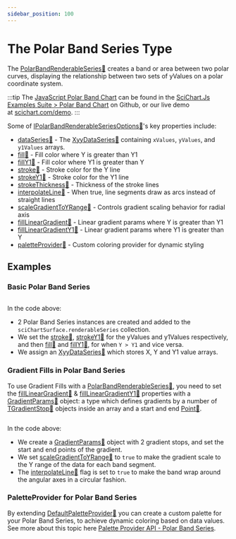 ```yaml
---
sidebar_position: 100
---
```


# The Polar Band Series Type

The [PolarBandRenderableSeries:blue_book:](https://www.scichart.com/documentation/js/v4/typedoc/classes/polarbandrenderableseries.html) creates a band or area between two polar curves, displaying the relationship between two sets of yValues on a polar coordinate system.

:::tip
The [JavaScript Polar Band Chart](https://stagingdemo2.scichart.com/demo/javascript/polar-band-chart) can be found in the [SciChart.Js Examples Suite > Polar Band Chart](https://github.com/ABTSoftware/SciChart.JS.Examples/blob/release_v4.0/Examples/src/components/Examples/Charts2D/PolarCharts/PolarBandChart) on Github, or our live demo at [scichart.com/demo](https://stagingdemo2.scichart.com/demo/react/polar-band-chart).
:::

<ChartFromSciChartDemo 
    src="https://stagingdemo2.scichart.com/demo/iframe/polar-band-chart"
    title="Polar Band Series Chart"
/>

Some of [IPolarBandRenderableSeriesOptions:blue_book:](https://www.scichart.com/documentation/js/v4/typedoc/interfaces/ipolarbandrenderableseriesoptions.html)'s key properties include:

- [dataSeries:blue_book:](https://www.scichart.com/documentation/js/v4/typedoc/interfaces/ipolarbandrenderableseries.html#dataseries) - The [XyyDataSeries:blue_book:](https://www.scichart.com/documentation/js/v4/typedoc/classes/xyydataseries.html) containing `xValues`, `yValues`, and `y1Values` arrays.
- [fill:blue_book:](https://www.scichart.com/documentation/js/v4/typedoc/interfaces/ipolarbandrenderableseries.html#fill) - Fill color where Y is greater than Y1
- [fillY1:blue_book:](https://www.scichart.com/documentation/js/v4/typedoc/interfaces/ipolarbandrenderableseries.html#filly1) - Fill color where Y1 is greater than Y
- [stroke:blue_book:](https://www.scichart.com/documentation/js/v4/typedoc/interfaces/ipolarbandrenderableseries.html#stroke) - Stroke color for the Y line
- [strokeY1:blue_book:](https://www.scichart.com/documentation/js/v4/typedoc/interfaces/ipolarbandrenderableseries.html#strokey1) - Stroke color for the Y1 line
- [strokeThickness:blue_book:](https://www.scichart.com/documentation/js/v4/typedoc/interfaces/ipolarbandrenderableseries.html#strokethickness) - Thickness of the stroke lines
- [interpolateLine:blue_book:](https://www.scichart.com/documentation/js/v4/typedoc/interfaces/ipolarbandrenderableseries.html#interpolateline) - When true, line segments draw as arcs instead of straight lines
- [scaleGradientToYRange:blue_book:](https://www.scichart.com/documentation/js/v4/typedoc/interfaces/ipolarbandrenderableseries.html#scalegradienttoyrange) - Controls gradient scaling behavior for radial axis
- [fillLinearGradient:blue_book:](https://www.scichart.com/documentation/js/v4/typedoc/interfaces/ipolarbandrenderableseries.html#filllineargradient) - Linear gradient params where Y is greater than Y1
- [fillLinearGradientY1:blue_book:](https://www.scichart.com/documentation/js/v4/typedoc/interfaces/ipolarbandrenderableseries.html#filllineargradienty1) - Linear gradient params where Y1 is greater than Y
- [paletteProvider:blue_book:](https://www.scichart.com/documentation/js/v4/typedoc/interfaces/ipolarbandrenderableseries.html#paletteprovider) - Custom coloring provider for dynamic styling

## Examples

### Basic Polar Band Series

```ts showLineNumber {23} file=./Basic/demo.ts start=region_A_start end=region_A_end
```

<LiveDocSnippet name="./Basic/demo" />

In the code above:

- 2 Polar Band Series instances are created and added to the `sciChartSurface.renderableSeries` collection.
- We set the [stroke:blue_book:](https://www.scichart.com/documentation/js/v4/typedoc/classes/polarbandrenderableseries.html#stroke), [strokeY1:blue_book:](https://www.scichart.com/documentation/js/v4/typedoc/classes/polarbandrenderableseries.html#strokey1) for the yValues and y1Values respectively, and then [fill:blue_book:](https://www.scichart.com/documentation/js/v4/typedoc/classes/polarbandrenderableseries.html#fill) and [fillY1:blue_book:](https://www.scichart.com/documentation/js/v4/typedoc/classes/polarbandrenderableseries.html#filly1), for when `Y > Y1` and vice versa.
- We assign an [XyyDataSeries:blue_book:](https://www.scichart.com/documentation/js/v4/typedoc/classes/xyydataseries.html) which stores X, Y and Y1 value arrays.

### Gradient Fills in Polar Band Series

To use Gradient Fills with a [PolarBandRenderableSeries:blue_book:](https://www.scichart.com/documentation/js/v4/typedoc/classes/polarbandrenderableseries.html), you need to set the [fillLinearGradient:blue_book:](https://www.scichart.com/documentation/js/v4/typedoc/classes/polarbandrenderableseries.html#filllineargradient) & [fillLinearGradientY1:blue_book:](https://www.scichart.com/documentation/js/v4/typedoc/classes/polarbandrenderableseries.html#filllineargradienty1) properties with a [GradientParams:blue_book:](https://www.scichart.com/documentation/js/v4/typedoc/classes/gradientparams.html) object: a type which defines gradients by a number of [TGradientStop:blue_book:](https://www.scichart.com/documentation/js/v4/typedoc/classes/gradientparams.html#gradientstops) objects inside an array and a start and end [Point:blue_book:](https://www.scichart.com/documentation/js/v4/typedoc/classes/gradientparams.html#startpoint).

```ts showLineNumbers {10-13,15-18} file=./GradientFill/demo.ts start=region_A_start end=region_A_end
```

<LiveDocSnippet name="./GradientFill/demo" />

In the code above:
- We create a [GradientParams:blue_book:](https://www.scichart.com/documentation/js/v4/typedoc/classes/gradientparams.html) object with 2 gradient stops, and set the start and end points of the gradient.
- We set [scaleGradientToYRange:blue_book:](https://www.scichart.com/documentation/js/v4/typedoc/classes/polarbandrenderableseries.html#scalegradienttoyrange) to `true` to make the gradient scale to the Y range of the data for each band segment.
- The [interpolateLine:blue_book:](https://www.scichart.com/documentation/js/v4/typedoc/classes/polarbandrenderableseries.html#interpolateline) flag is set to `true` to make the band wrap around the angular axes in a circular fashion.

### PaletteProvider for Polar Band Series

By extending [DefaultPaletteProvider:blue_book:](https://www.scichart.com/documentation/js/v4/typedoc/classes/defaultpaletteprovider.html) you can create a custom palette for your Polar Band Series, to achieve dynamic coloring based on data values. See more about this topic here [Palette Provider API - Polar Band Series](/2d-charts/chart-types/palette-provider-api/polar-band-renderable-series).